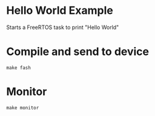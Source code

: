 # Hello World Example

Starts a FreeRTOS task to print "Hello World"

# Compile and send to device

`make fash`

# Monitor

`make monitor`
